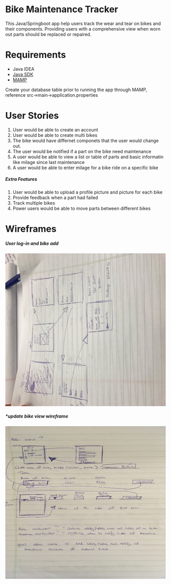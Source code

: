 # Bike Maintenance Tracker

This Java/Springboot app help users track the wear and tear on bikes and their components. Providing users with a
comprehensive view when worn out parts should be replaced or repaired.

# Requirements
<ul>
<li>Java IDEA</li>
<li><a href="http://www.oracle.com/technetwork/java/javase/downloads/jdk8-downloads-2133151.html">Java SDK</a></li>
<li><a href="https://www.mamp.info/en/">MAMP</a></li>
</ul>
<p>Create your database table prior to running the app through MAMP, reference src->main->application.properties</p>

# User Stories
<ol>
<li>User would be able to create an account</li>
<li>User would be able to create multi bikes</li>
<li>The bike would have differnet componets that the user would change out.</li>
<li>The user would be notified if a part on the bike need maintenance</li>
<li> A user would be able to view a list or table of parts and basic informatin like milage since last maintenance</li>
<li>A user would be able to enter milage for a bike ride on a specific bike</li>
</ol>

<h5>Extra Features</h5>
<ol>
<li>User would be able to upload a profile picture and picture for each bike</li>
<li>Provide feedback when a part had failed</li>
<li>Track multiple bikes</li>
<li>Power users would be able to move parts between different bikes</li>
</ol>

# Wireframes

<h5>User log-in and bike add</h5>
<img src="https://github.com/alarconm/BikeMaintenanceTracker/blob/master/IMG_1944.JPG?raw=true" height="480em" width="640em">
<h5>*update bike view wireframe</h5>
<img src="https://github.com/alarconm/BikeMaintenanceTracker/blob/master/updated_bike_view_wireframe_10_12.jpg?raw=true" height="480em" width="640em">
